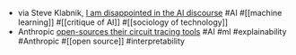 - via Steve Klabnik, [I am disappointed in the AI discourse](https://steveklabnik.com/writing/i-am-disappointed-in-the-ai-discourse/) #AI #[[machine learning]] #[[critique of AI]] #[[sociology of technology]]
- Anthropic [open-sources their circuit tracing tools](https://www.anthropic.com/research/open-source-circuit-tracing) #AI #ml #explainability #Anthropic #[[open source]] #interpretability
